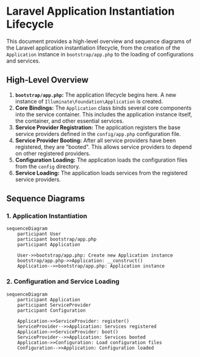 # Laravel Application Instantiation Lifecycle

This document provides a high-level overview and sequence diagrams of the Laravel application instantiation lifecycle, from the creation of the `Application` instance in `bootstrap/app.php` to the loading of configurations and services.

## High-Level Overview

1.  **`bootstrap/app.php`:** The application lifecycle begins here. A new instance of `Illuminate\Foundation\Application` is created.
2.  **Core Bindings:** The `Application` class binds several core components into the service container. This includes the application instance itself, the container, and other essential services.
3.  **Service Provider Registration:** The application registers the base service providers defined in the `config/app.php` configuration file.
4.  **Service Provider Booting:** After all service providers have been registered, they are "booted". This allows service providers to depend on other registered providers.
5.  **Configuration Loading:** The application loads the configuration files from the `config` directory.
6.  **Service Loading:** The application loads services from the registered service providers.

## Sequence Diagrams

### 1. Application Instantiation

```mermaid
sequenceDiagram
    participant User
    participant bootstrap/app.php
    participant Application

    User->>bootstrap/app.php: Create new Application instance
    bootstrap/app.php->>Application: __construct()
    Application-->>bootstrap/app.php: Application instance
```

### 2. Configuration and Service Loading

```mermaid
sequenceDiagram
    participant Application
    participant ServiceProvider
    participant Configuration

    Application->>ServiceProvider: register()
    ServiceProvider-->>Application: Services registered
    Application->>ServiceProvider: boot()
    ServiceProvider-->>Application: Services booted
    Application->>Configuration: Load configuration files
    Configuration-->>Application: Configuration loaded
```

